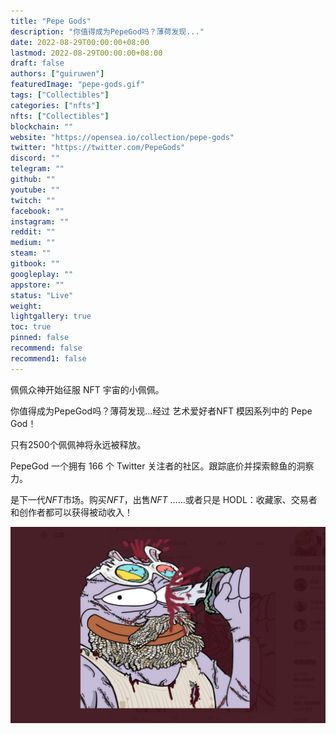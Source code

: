 ```yaml
---
title: "Pepe Gods"
description: "你值得成为PepeGod吗？薄荷发现..."
date: 2022-08-29T00:00:00+08:00
lastmod: 2022-08-29T00:00:00+08:00
draft: false
authors: ["guiruwen"]
featuredImage: "pepe-gods.gif"
tags: ["Collectibles"]
categories: ["nfts"]
nfts: ["Collectibles"]
blockchain: ""
website: "https://opensea.io/collection/pepe-gods"
twitter: "https://twitter.com/PepeGods"
discord: ""
telegram: ""
github: ""
youtube: ""
twitch: ""
facebook: ""
instagram: ""
reddit: ""
medium: ""
steam: ""
gitbook: ""
googleplay: ""
appstore: ""
status: "Live"
weight: 
lightgallery: true
toc: true
pinned: false
recommend: false
recommend1: false
---
```

佩佩众神开始征服 NFT 宇宙的小佩佩。

你值得成为PepeGod吗？薄荷发现...经过 艺术爱好者NFT 模因系列中的 Pepe God！

只有2500个佩佩神将永远被释放。

PepeGod 一个拥有 166 个 Twitter 关注者的社区。跟踪底价并探索鲸鱼的洞察力。

是下一代*NFT*市场。购买*NFT*，出售*NFT* ……或者只是 HODL：收藏家、交易者和创作者都可以获得被动收入！

![nft](01.png)